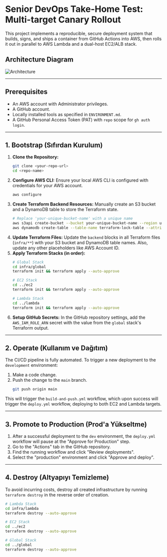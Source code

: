 # Senior DevOps Take-Home Test: Multi-target Canary Rollout

This project implements a reproducible, secure deployment system that builds, signs, and ships a container from GitHub Actions into AWS, then rolls it out in parallel to AWS Lambda and a dual-host EC2/ALB stack.

## Architecture Diagram
![Architecture](docs/diagram.png)

---
## Prerequisites
* An AWS account with Administrator privileges.
* A GitHub account.
* Locally installed tools as specified in `ENVIRONMENT.md`.
* A GitHub Personal Access Token (PAT) with `repo` scope for `gh auth login`.

---
## 1. Bootstrap (Sıfırdan Kurulum)
1.  **Clone the Repository:**
    ```bash
    git clone <your-repo-url>
    cd <repo-name>
    ```
2.  **Configure AWS CLI:**
    Ensure your local AWS CLI is configured with credentials for your AWS account.
    ```bash
    aws configure
    ```
3.  **Create Terraform Backend Resources:**
    Manually create an S3 bucket and a DynamoDB table to store the Terraform state.
    ```bash
    # Replace 'your-unique-bucket-name' with a unique name
    aws s3api create-bucket --bucket your-unique-bucket-name --region us-east-1
    aws dynamodb create-table --table-name terraform-lock-table --attribute-definitions AttributeName=LockID,AttributeType=S --key-schema AttributeName=LockID,KeyType=HASH --provisioned-throughput ReadCapacityUnits=5,WriteCapacityUnits=5 --region us-east-1
    ```
4.  **Update Terraform Files:**
    Update the `backend` blocks in all Terraform files (`infra/**`) with your S3 bucket and DynamoDB table names. Also, update any other placeholders like AWS Account ID.
5.  **Apply Terraform Stacks (in order):**
    ```bash
    # Global Stack
    cd infra/global
    terraform init && terraform apply --auto-approve

    # EC2 Stack
    cd ../ec2
    terraform init && terraform apply --auto-approve

    # Lambda Stack
    cd ../lambda
    terraform init && terraform apply --auto-approve
    ```
6.  **Setup GitHub Secrets:**
    In the GitHub repository settings, add the `AWS_IAM_ROLE_ARN` secret with the value from the `global` stack's Terraform output.

---
## 2. Operate (Kullanım ve Dağıtım)
The CI/CD pipeline is fully automated. To trigger a new deployment to the `development` environment:
1.  Make a code change.
2.  Push the change to the `main` branch.
    ```bash
    git push origin main
    ```
This will trigger the `build-and-push.yml` workflow, which upon success will trigger the `deploy.yml` workflow, deploying to both EC2 and Lambda targets.

---
## 3. Promote to Production (Prod'a Yükseltme)
1.  After a successful deployment to the `dev` environment, the `deploy.yml` workflow will pause at the "Approve for Production" step.
2.  Go to the "Actions" tab in the GitHub repository.
3.  Find the running workflow and click "Review deployments".
4.  Select the "production" environment and click "Approve and deploy".

---
## 4. Destroy (Altyapıyı Temizleme)
To avoid incurring costs, destroy all created infrastructure by running `terraform destroy` in the reverse order of creation.
```bash
# Lambda Stack
cd infra/lambda
terraform destroy --auto-approve

# EC2 Stack
cd ../ec2
terraform destroy --auto-approve

# Global Stack
cd ../global
terraform destroy --auto-approve
